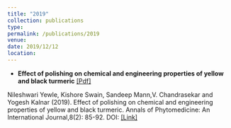 ```yaml
---
title: "2019"
collection: publications
type: 
permalink: /publications/2019
venue:
date: 2019/12/12
location: 
---
```


- **Effect of polishing on chemical and engineering properties of yellow and black turmeric** [[Pdf]](https://github.com/cmbadgujar10/cmbadgujar10.github.io/blob/master/files/2018OkraEng.pdf)
    
Nileshwari Yewle, Kishore Swain, Sandeep Mann,V. Chandrasekar and Yogesh Kalnar (2019). Effect of polishing on chemical and engineering properties of yellow and black turmeric. Annals of Phytomedicine: An International Journal,8(2): 85-92. DOI: [[Link]](http://dx.doi.org/10.21276/ap.2019.8.2.9)
      


